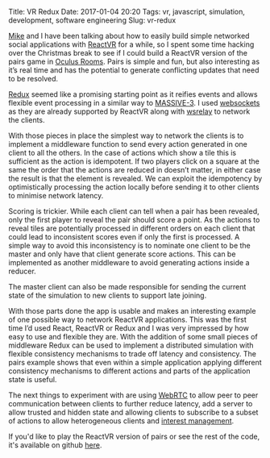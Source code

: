 Title: VR Redux
Date: 2017-01-04 20:20
Tags: vr, javascript, simulation, development, software engineering
Slug: vr-redux

[Mike](https://twitter.com/m1k3) and I have been talking about how to
easily build simple networked social applications with
[ReactVR](https://facebookincubator.github.io/react-vr/) for a while,
so I spent some time hacking over the Christmas break to see if I
could build a ReactVR version of the pairs game in [Oculus
Rooms](https://www.youtube.com/watch?v=MqAGl2JmH4I). Pairs is simple
and fun, but also interesting as it’s real time and has the potential
to generate conflicting updates that need to be resolved.

[Redux](http://redux.js.org/) seemed like a promising starting point
as it reifies events and allows flexible event processing in a similar
way to
[MASSIVE-3](http://citeseerx.ist.psu.edu/viewdoc/summary?doi=10.1.1.100.7556).
I used
[websockets](https://developer.mozilla.org/en-US/docs/Web/API/WebSockets_API)
as they are already supported by ReactVR along with
[wsrelay](https://www.npmjs.com/package/wsrelay) to network the
clients.

With those pieces in place the simplest way to network the clients is
to implement a middleware function to send every action generated in
one client to all the others. In the case of actions which show a tile
this is sufficient as the action is idempotent. If two players click
on a square at the same the order that the actions are reduced in
doesn’t matter, in either case the result is that the element is
revealed. We can exploit the idempotency by optimistically processing
the action locally before sending it to other clients to minimise
network latency.

<script src="http://gist-it.appspot.com/https://github.com/jimpurbrick/pairs/blob/18e2184bda3e5472c5ad077fde4a87de7293b7f3/index.vr.js?slice=62:71&footer=0"></script>

Scoring is trickier. While each client can tell when a pair has been
revealed, only the first player to reveal the pair should score a
point. As the actions to reveal tiles are potentially processed in
different orders on each client that could lead to inconsistent scores
even if only the first is processed. A simple way to avoid this
inconsistency is to nominate one client to be the master and only have
that client generate score actions. This can be implemented as another
middleware to avoid generating actions inside a reducer.

<script src="http://gist-it.appspot.com/https://github.com/jimpurbrick/pairs/blob/18e2184bda3e5472c5ad077fde4a87de7293b7f3/index.vr.js?slice=47:60&footer=0"></script>

The master client can also be made responsible for sending the current
state of the simulation to new clients to support late joining.

<script src="http://gist-it.appspot.com/https://github.com/jimpurbrick/pairs/blob/18e2184bda3e5472c5ad077fde4a87de7293b7f3/index.vr.js?slice=78:94&footer=0"></script>

With those parts done the app is usable and makes an interesting
example of one possible way to network ReactVR applications. This was
the first time I’d used React, ReactVR or Redux and I was very
impressed by how easy to use and flexible they are. With the addition
of some small pieces of middleware Redux can be used to implement a
distributed simulation with flexible consistency mechanisms to trade
off latency and consistency. The pairs example shows that even within
a simple application applying different consistency mechanisms to
different actions and parts of the application state is useful.

The next things to experiment with are using
[WebRTC](https://webrtc.org/) to allow peer to peer communication
between clients to further reduce latency, add a server to allow
trusted and hidden state and allowing clients to subscribe to a subset
of actions to allow heterogeneous clients and [interest
management](https://scholar.google.com/scholar?q=interest+management+virtual+environments&hl=en&as_sdt=0&as_vis=1&oi=scholart&sa=X&ved=0ahUKEwi3peaslYXOAhVM6iYKHZ_pCd8QgQMIJTAA).

If you'd like to play the ReactVR version of pairs or see the rest of
the code, it's available on github [here](https://github.com/jimpurbrick/pairs).